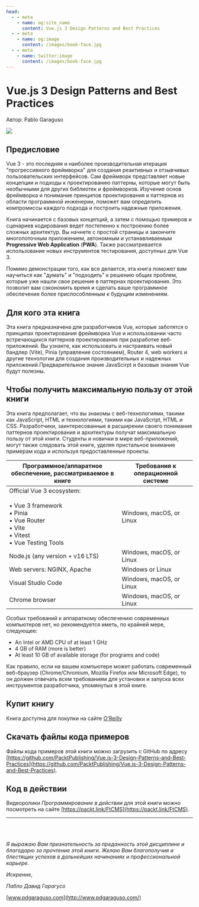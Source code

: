 ```yaml
---
head:
  - - meta
    - name: og:site_name
      content: Vue.js 3 Design Patterns and Best Practices
  - - meta
    - name: og:image
      content: /images/book-face.jpg
  - - meta
    - name: twitter:image
      content: /images/book-face.jpg
---
```


# Vue.js 3 Design Patterns and Best Practices

Автор: Pablo Garaguso

![](/book/images/book-face.jpg)


## Предисловие

Vue 3 - это последняя и наиболее производительная итерация "прогрессивного фреймворка" для создания реактивных и отзывчивых пользовательских интерфейсов. Сам фреймворк представляет новые концепции и подходы к проектированию паттерны, которые могут быть необычными для других библиотек и фреймворков. Изучение основ фреймворка и понимание принципов проектирования
и паттернов из области программной инженерии, поможет вам определить компромиссы каждого подхода и построить надежные приложения.

Книга начинается с базовых концепций, а затем с помощью примеров и сценариев кодирования ведет постепенно к построению более сложных архитектур.
Вы начнете с простой страницы и закончите многопоточным приложением, автономным и устанавливаемым **Progressive Web Application** (**PWA**). Также рассматривается использование новых инструментов тестирования, доступных для Vue 3.

Помимо демонстрации того, как все делается, эта книга поможет вам научиться как "думать" и "подходить" к решению общих проблем, которые уже нашли свое решение в паттернах проектирования. Это позволит вам сэкономить время и сделать ваше программное обеспечение более приспособленным к будущим изменениям.


## Для кого эта книга


Эта книга предназначена для разработчиков Vue, которые заботятся о принципах проектирования фреймворка Vue и использовании часто встречающихся паттернов проектирования при разработке веб-приложений. Вы узнаете, как использовать и настраивать новый бандлер (Vite), Pinia (управление состоянием), Router 4, web workers и другие технологии для создания производительных и надежных приложений.Предварительное знание JavaScirpt и базовые знания Vue будут полезны.

## Чтобы получить максимальную пользу от этой книги


Эта книга предполагает, что вы знакомы с веб-технологиями, такими как JavaScript, HTML и технологиями, такими как JavaScript, HTML и CSS. Разработчики, заинтересованные в расширении своего понимания паттернов проектирования и архитектуры
получат максимальную пользу от этой книги. Студенты и новички в мире веб-приложений, могут также следовать этой книге, уделяя пристальное внимание примерам кода и используя предоставленные проекты.

| **Программное/аппаратное обеспечение, рассматриваемое в книге**| **Требования к операционной системе**      |
| -------------------------       | -------------------------        |
| Official Vue 3 ecosystem: <br> <br> • Vue 3 framework <br>  • Pinia <br> • Vue Router  <br> • Vite <br>  • Vitest  <br> • Vue Testing Tools   | Windows, macOS, or Linux        |
| Node.js (any version + v16 LTS) | Windows, macOS, or Linux        |
| Web servers: NGINX, Apache      | Windows or Linux                |
| Visual Studio Code              | Windows, macOS, or Linux        |
| Chrome browser                  | Windows, macOS, or Linux        |

Особых требований к аппаратному обеспечению современных компьютеров нет, но рекомендуется иметь, по крайней мере, следующее:

- An Intel or AMD CPU of at least 1 GHz
- 4 GB of RAM (more is better)
- At least 10 GB of available storage (for programs and code)


Как правило, если на вашем компьютере может работать современный веб-браузер (Chrome/Chromium, Mozilla Firefox или Microsoft Edge), то он должен отвечать всем требованиям для установки и запуска всех инструментов разработчика, упомянутых в этой книге.

## Купит книгу

Книга доступна для покупки на сайте [O'Reilly](https://www.oreilly.com/library/view/vuejs-3-design/9781803238074/)

## Скачать файлы кода примеров

Файлы кода примеров этой книги можно загрузить с GitHub по адресу [https://github.com/PacktPublishing/Vue.js-3-Design-Patterns-and-Best-Practices](https://github.com/PacktPublishing/Vue.js-3-Design-Patterns-and-Best-Practices).

## Код в действии

Видеоролики *Программирование в действии* для этой книги можно посмотреть на сайте [https://packt.link/FtCMS](https://packt.link/FtCMS).


-----

<br><br>

_Я выражаю Вам признательность за преданность этой дисциплине и благодарю за прочтение этой книги. Желаю Вам благополучия и блестящих успехов в дальнейших начинаниях и профессиональной карьере._

_Искренне,_

_Пабло Давид Гарагусо_

[www.pdgaraguso.com](http://www.pdgaraguso.com/)